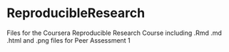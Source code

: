 # ReproducibleResearch
Files for the Coursera Reproducible Research Course
including .Rmd .md .html and .png files for Peer Assessment 1
